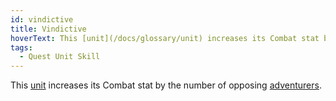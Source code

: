```yaml
---
id: vindictive
title: Vindictive
hoverText: This [unit](/docs/glossary/unit) increases its Combat stat by the number of opposing [adventurers](/docs/glossary/adventurer).
tags:
  - Quest Unit Skill
---
```


This [unit](/docs/glossary/unit) increases its Combat stat by the number of opposing [adventurers](/docs/glossary/adventurer).
